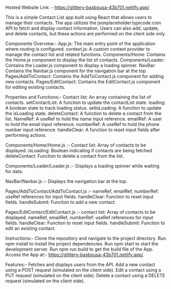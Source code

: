 Hosted Website Link: - https://glittery-basbousa-43b701.netlify.app/


This is a simple Contact List app built using React that allows users to manage their contacts. The app utilizes the jsonplaceholder.typicode.com API to fetch and display contact information. Users can also add, update, and delete contacts, but these actions are performed on the client side only.

Components Overview:- 
App.js: The main entry point of the application where routing is configured.
context.js: A custom context provider to manage the contact list and related functions.
Components/Home: Contains the Home.js component to display the list of contacts.
Components/Loader: Contains the Loader.js component to display a loading spinner.
NavBar: Contains the Navbar.js component for the navigation bar at the top.
Pages/AddToContact: Contains the AddToContact.js component for adding new contacts.
Pages/EditContact: Contains the EditContact.js component for editing existing contacts.


Properties and Functions:- 
Contact list: An array containing the list of contacts.
setContactList: A function to update the contactList state.
loading: A boolean state to track loading status.
setIsLoading: A function to update the isLoading state.
deleteContact: A function to delete a contact from the list.
NameRef: A useRef to hold the name input reference.
emailRef: A user to hold the email input reference.
numberRef: A useRef to hold the phone number input reference.
handleClear: A function to reset input fields after performing actions.

Components/Home/Home.js :-
Contact list: Array of contacts to be displayed.
isLoading: Boolean indicating if contacts are being fetched.
deleteContact: Function to delete a contact from the list.

Components/Loader/Loader.js  :-
Displays a loading spinner while waiting for data.

NavBar/Navbar.js :-
Displays the navigation bar at the top.

Pages/AddToContact/AddToContact.js :-
nameRef, emailRef, numberRef: useRef references for input fields.
handleClear: Function to reset input fields.
handleSubmit: Function to add a new contact.

Pages/EditContact/EditContact.js :-
contact list: Array of contacts to be displayed.
nameRef, emailRef, numberRef: useRef references for input fields.
handleClear: Function to reset input fields.
handleSubmit: Function to edit an existing contact.

Instructions:- 
Clone the repository and navigate to the project directory.
Run npm install to install the project dependencies.
Run npm start to start the development server.
Run npm run build to get the build file of the App.
Access the App at:- https://glittery-basbousa-43b701.netlify.app/

Features:-
Fetches and displays users from the API.
Add a new contact using a POST request (simulated on the client side).
Edit a contact using a PUT request (simulated on the client side).
Delete a contact using a DELETE request (simulated on the client side).






